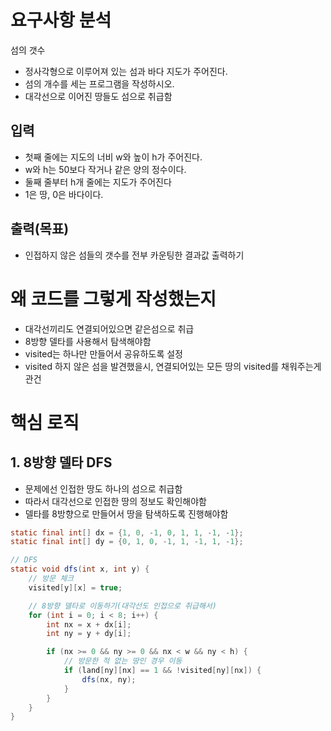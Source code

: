 # 요구사항 분석
섬의 갯수

- 정사각형으로 이루어져 있는 섬과 바다 지도가 주어진다.
- 섬의 개수를 세는 프로그램을 작성하시오.
- 대각선으로 이어진 땅들도 섬으로 취급함

## 입력
- 첫째 줄에는 지도의 너비 w와 높이 h가 주어진다.
- w와 h는 50보다 작거나 같은 양의 정수이다.
- 둘째 줄부터 h개 줄에는 지도가 주어진다
- 1은 땅, 0은 바다이다.

## 출력(목표)
- 인접하지 않은 섬들의 갯수를 전부 카운팅한 결과값 출력하기

# 왜 코드를 그렇게 작성했는지
- 대각선끼리도 연결되어있으면 같은섬으로 취급
- 8방향 델타를 사용해서 탐색해야함
- visited는 하나만 만들어서 공유하도록 설정
- visited 하지 않은 섬을 발견했을시, 연결되어있는 모든 땅의 visited를 채워주는게 관건

# 핵심 로직
## 1. 8방향 델타 DFS
- 문제에선 인접한 땅도 하나의 섬으로 취급함
- 따라서 대각선으로 인접한 땅의 정보도 확인해야함
- 델타를 8방향으로 만들어서 땅을 탐색하도록 진행해야함
```java
static final int[] dx = {1, 0, -1, 0, 1, 1, -1, -1};
static final int[] dy = {0, 1, 0, -1, 1, -1, 1, -1};
```
```java
// DFS
static void dfs(int x, int y) {
    // 방문 체크
    visited[y][x] = true;

    // 8방향 델타로 이동하기(대각선도 인접으로 취급해서)
    for (int i = 0; i < 8; i++) {
        int nx = x + dx[i];
        int ny = y + dy[i];

        if (nx >= 0 && ny >= 0 && nx < w && ny < h) {
            // 방문한 적 없는 땅인 경우 이동
            if (land[ny][nx] == 1 && !visited[ny][nx]) {
                dfs(nx, ny);
            }
        }
    }
}
```

